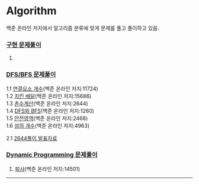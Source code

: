 # Algorithm

백준 온라인 저지에서 알고리즘 분류에 맞게 문제를 풀고 풀이하고 있음.


### [구현 문제풀이]()
1.


### [DFS/BFS 문제풀이](https://github.com/Dongmin-Sim/algorithms/tree/main/DFS:BFS)

1.1 [연결요소 개수](https://github.com/Dongmin-Sim/algorithms/blob/main/DFS:BFS/BFS_BJ_11724.ipynb)(백준 온라인 저지:11724)  
1.2 [치킨 배달](https://github.com/Dongmin-Sim/algorithms/blob/main/DFS:BFS/DP_BJ_15686.ipynb)(백준 온라인 저지:15686)    
1.3 [촌수계산](https://github.com/Dongmin-Sim/algorithms/blob/main/DFS:BFS/DFS_BJ_2644.ipynb)(백준 온라인 저지:2644)    
1.4 [DFS와 BFS](https://github.com/Dongmin-Sim/algorithms/blob/main/DFS:BFS/DFS_BJ_1260.ipynb)(백준 온라인 저지:1260)    
1.5 [안전영역](https://github.com/Dongmin-Sim/algorithms/blob/main/DFS:BFS/DFS_BJ_2468.ipynb)(백준 온라인 저지:2468)    
1.6 [섬의 개수](https://github.com/Dongmin-Sim/algorithms/blob/main/DFS:BFS/DFS_BJ_4963.ipynb)(백준 온라인 저지:4963)   

2.1 [2644풀이 발표자료](https://github.com/Dongmin-Sim/algorithms/blob/main/DFS:BFS/2644.key)

### [Dynamic Programming 문제풀이](https://github.com/Dongmin-Sim/algorithms/tree/main/DFS:BFS)

1. [퇴사]()(백준 온라인 저지:14501)





---



